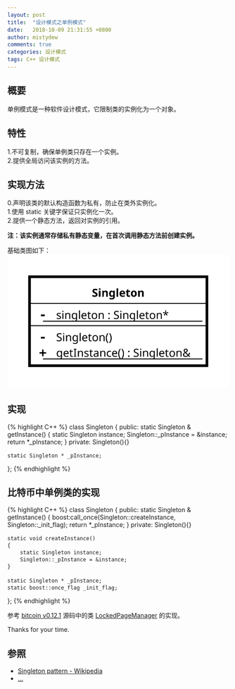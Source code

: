 ```yaml
---
layout: post
title:  "设计模式之单例模式"
date:   2018-10-09 21:31:55 +0800
author: mistydew
comments: true
categories: 设计模式
tags: C++ 设计模式
---
```

## 概要
单例模式是一种软件设计模式，它限制类的实例化为一个对象。

## 特性
1.不可复制，确保单例类只存在一个实例。<br>
2.提供全局访问该实例的方法。

## 实现方法
0.声明该类的默认构造函数为私有，防止在类外实例化。<br>
1.使用 static 关键字保证只实例化一次。<br>
2.提供一个静态方法，返回对实例的引用。

**注：该实例通常存储私有静态变量，在首次调用静态方法前创建实例。**

基础类图如下：<br>
![Singleton_UML_class_diagram](/images/Singleton_UML_class_diagram.svg)

## 实现

{% highlight C++ %}
class Singleton
{
public:
	static Singleton & getInstance()
	{
		static Singleton instance;
		Singleton::_pInstance = &instance;
		return *_pInstance;
	}
private:
	Singleton(){}

	static Singleton * _pInstance;
};
{% endhighlight %}

## 比特币中单例类的实现

{% highlight C++ %}
class Singleton
{
public:
	static Singleton & getInstance()
	{
		boost:call_once(Singleton::createInstance, Singleton::_init_flag);
		return *_pInstance;
	}
private:
	Singleton(){}

	static void createInstance()
	{
		static Singleton instance;
		Singleton::_pInstance = &instance;
	}

	static Singleton * _pInstance;
	static boost::once_flag _init_flag;
};
{% endhighlight %}

参考 [bitcoin v0.12.1](https://github.com/bitcoin/bitcoin/tree/v0.12.1) 源码中的类 [LockedPageManager](https://github.com/bitcoin/bitcoin/blob/v0.12.1/src/support/pagelocker.h) 的实现。

Thanks for your time.

## 参照
* [Singleton pattern - Wikipedia](https://en.wikipedia.org/wiki/Singleton_pattern)
* [...](https://github.com/mistydew/DesignPatterns)
